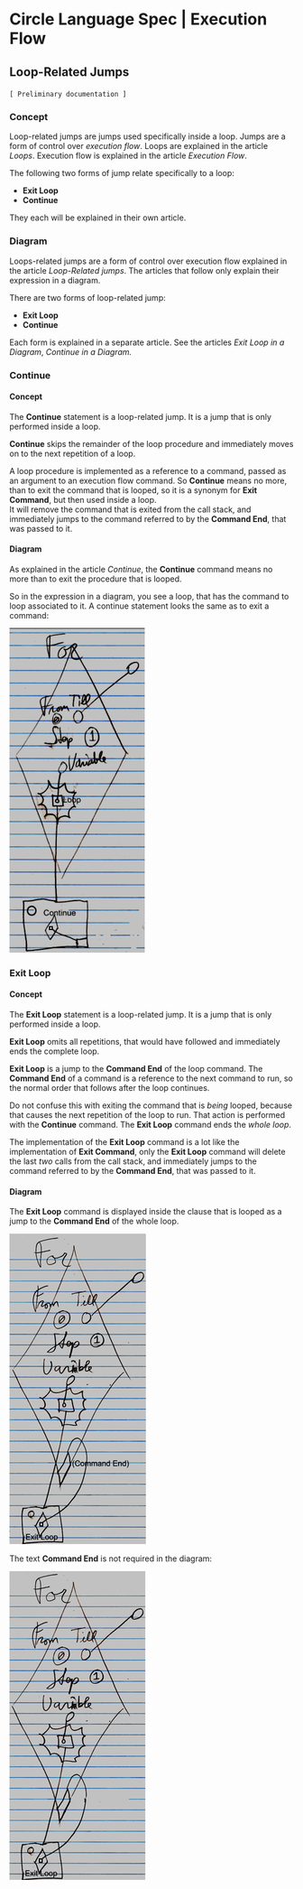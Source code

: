 ﻿Circle Language Spec | Execution Flow
=====================================

Loop-Related Jumps
------------------

`[ Preliminary documentation ]`

### Concept

Loop-related jumps are jumps used specifically inside a loop. Jumps are a form of control over *execution flow*. Loops are explained in the article *Loops*. Execution flow is explained in the article *Execution Flow*.

The following two forms of jump relate specifically to a loop:

- __Exit Loop__
- __Continue__

They each will be explained in their own article.

### Diagram

Loops-related jumps are a form of control over execution flow explained in the article *Loop-Related jumps*. The articles that follow only explain their expression in a diagram.

There are two forms of loop-related jump:

- __Exit Loop__
- __Continue__

Each form is explained in a separate article. See the articles *Exit Loop in a Diagram*, *Continue in a Diagram.*

### Continue

#### Concept

The __Continue__ statement is a loop-related jump. It is a jump that is only performed inside a loop.

__Continue__ skips the remainder of the loop procedure and immediately moves on to the next repetition of a loop.

A loop procedure is implemented as a reference to a command, passed as an argument to an execution flow command. So __Continue__ means no more, than to exit the command that is looped, so it is a synonym for __Exit Command__, but then used inside a loop.  
It will remove the command that is exited from the call stack, and immediately jumps to the command referred to by the __Command End__, that was passed to it.

#### Diagram

As explained in the article *Continue*, the __Continue__ command means no more than to exit the procedure that is looped.

So in the expression in a diagram, you see a loop, that has the command to loop associated to it. A continue statement looks the same as to exit a command:

![](images/5.%20Loop-Related%20Jumps.001.png)

### Exit Loop

#### Concept

The __Exit Loop__ statement is a loop-related jump. It is a jump that is only performed inside a loop.

__Exit Loop__ omits all repetitions, that would have followed and immediately ends the complete loop.

__Exit Loop__ is a jump to the __Command End__ of the loop command. The __Command End__ of a command is a reference to the next command to run, so the normal order that follows after the loop continues.

Do not confuse this with exiting the command that is *being* looped, because that causes the next repetition of the loop to run. That action is performed with the __Continue__ command. The __Exit Loop__ command ends the *whole loop*.

The implementation of the __Exit Loop__ command is a lot like the implementation of __Exit Command__, only the __Exit Loop__ command will delete the last *two* calls from the call stack, and immediately jumps to the command referred to by the __Command End__, that was passed to it.

#### Diagram

The __Exit Loop__ command is displayed inside the clause that is looped as a jump to the __Command End__ of the whole loop.

![](images/5.%20Loop-Related%20Jumps.002.png)

The text __Command End__ is not required in the diagram:

![](images/5.%20Loop-Related%20Jumps.003.png)

